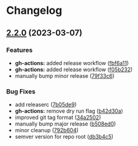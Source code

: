 # Changelog

## [2.2.0](https://github.com/switchboard-xyz/sbv2-near/compare/near.js-v2.1.2...near.js-v2.2.0) (2023-03-07)


### Features

* **gh-actions:** added release workflow ([fbf6a11](https://github.com/switchboard-xyz/sbv2-near/commit/fbf6a113f18b6e683dde5629a8026c0535e0ccad))
* **gh-actions:** added release workflow ([f05b232](https://github.com/switchboard-xyz/sbv2-near/commit/f05b23207f7164213a47cdced99f96ccabd727d8))
* manually bump minor release ([79f33c6](https://github.com/switchboard-xyz/sbv2-near/commit/79f33c6736688b47a03ac960e6123914436689a8))


### Bug Fixes

* add releaserc ([7b05de9](https://github.com/switchboard-xyz/sbv2-near/commit/7b05de95542ee9ecc9d196a10c29d26fdf1b3a63))
* **gh-actions:** remove dry run flag ([b42d30a](https://github.com/switchboard-xyz/sbv2-near/commit/b42d30aa92079a8d7c2224f46de98dc452104d8e))
* improved git tag format ([34a2502](https://github.com/switchboard-xyz/sbv2-near/commit/34a2502113edb555d1977f55c081f9a6ee46f29a))
* manually bump major release ([b508ed0](https://github.com/switchboard-xyz/sbv2-near/commit/b508ed05c61e113de724eb7023004a7de75590d7))
* minor cleanup ([792b604](https://github.com/switchboard-xyz/sbv2-near/commit/792b6045fe79b902cd6738a2670d363fe808e7de))
* semver version for repo root ([db3b4c5](https://github.com/switchboard-xyz/sbv2-near/commit/db3b4c53c23ccd21dd4072e0d24b1bf9c60e0567))
